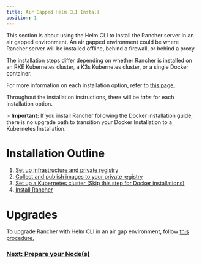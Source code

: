 ```yaml
---
title: Air Gapped Helm CLI Install
position: 1
---
```


This section is about using the Helm CLI to install the Rancher server in an air gapped environment. An air gapped environment could be where Rancher server will be installed offline, behind a firewall, or behind a proxy.

The installation steps differ depending on whether Rancher is installed on an RKE Kubernetes cluster, a K3s Kubernetes cluster, or a single Docker container.

For more information on each installation option, refer to [this page.](https://rancher.com/docs/rancher/v2.6/en/installation/)

Throughout the installation instructions, there will be _tabs_ for each installation option.

\> **Important:** If you install Rancher following the Docker installation guide, there is no upgrade path to transition your Docker Installation to a Kubernetes Installation.

# Installation Outline

1. [Set up infrastructure and private registry](https://rancher.com/docs/rancher/v2.6/en/installation/other-installation-methods/air-gap/prepare-nodes/)
2. [Collect and publish images to your private registry](https://rancher.com/docs/rancher/v2.6/en/installation/other-installation-methods/air-gap/populate-private-registry/)
3. [Set up a Kubernetes cluster (Skip this step for Docker installations)](https://rancher.com/docs/rancher/v2.6/en/installation/other-installation-methods/air-gap/launch-kubernetes/)
4. [Install Rancher](https://rancher.com/docs/rancher/v2.6/en/installation/other-installation-methods/air-gap/install-rancher/)

# Upgrades

To upgrade Rancher with Helm CLI in an air gap environment, follow [this procedure.](https://rancher.com/docs/rancher/v2.6/en/installation/install-rancher-on-k8s/upgrades/)

### [Next: Prepare your Node(s)](https://rancher.com/docs/rancher/v2.6/en/installation/other-installation-methods/air-gap/prepare-nodes/)
